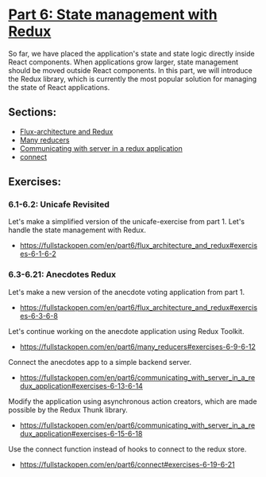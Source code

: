 # [Part 6: State management with Redux](https://fullstackopen.com/en/part6)
So far, we have placed the application's state and state logic directly inside React components. When applications grow larger, state management should be moved outside React components. In this part, we will introduce the Redux library, which is currently the most popular solution for managing the state of React applications.

## Sections:
* [Flux-architecture and Redux](https://fullstackopen.com/en/part6/flux_architecture_and_redux)
* [Many reducers](https://fullstackopen.com/en/part6/many_reducers)
* [Communicating with server in a redux application](https://fullstackopen.com/en/part6/communicating_with_server_in_a_redux_application)
* [connect](https://fullstackopen.com/en/part6/connect)

## Exercises:
### **6.1-6.2: Unicafe Revisited**
Let's make a simplified version of the unicafe-exercise from part 1. Let's handle the state management with Redux.
* https://fullstackopen.com/en/part6/flux_architecture_and_redux#exercises-6-1-6-2

### **6.3-6.21: Anecdotes Redux**
Let's make a new version of the anecdote voting application from part 1. 
* https://fullstackopen.com/en/part6/flux_architecture_and_redux#exercises-6-3-6-8

Let's continue working on the anecdote application using Redux Toolkit.
* https://fullstackopen.com/en/part6/many_reducers#exercises-6-9-6-12

Connect the anecdotes app to a simple backend server.
* https://fullstackopen.com/en/part6/communicating_with_server_in_a_redux_application#exercises-6-13-6-14

Modify the application using asynchronous action creators, which are made possible by the Redux Thunk library.
* https://fullstackopen.com/en/part6/communicating_with_server_in_a_redux_application#exercises-6-15-6-18

Use the connect function instead of hooks to connect to the redux store.
* https://fullstackopen.com/en/part6/connect#exercises-6-19-6-21